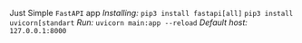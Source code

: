 Just Simple `FastAPI` app
_Installing:_ `pip3 install fastapi[all]`
              `pip3 install uvicorn[standart`
_Run:_ `uvicorn main:app --reload`
_Default host:_ `127.0.0.1:8000`

